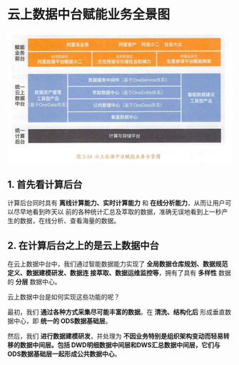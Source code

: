 云上数据中台赋能业务全景图
===================================================================================

![云上数据中台赋能业务全景图](img/1.png)

## 1. 首先看计算后台
计算后台同时具有 **离线计算能力、实时计算能力** 和 **在线分析能力**，从而让用户可以尽早地看到昨天以
前的各种统计汇总及萃取的数据，准确无误地看到上一秒产生的数据，在线分析、查看海量的数据。

## 2. 在计算后台之上的是云上数据中台
在云上数据中台中，我们通过智能数据能力实现了 **全局数据仓库规划、数据规范定义、数据建模研发、数据连
接萃取、数据运维监控等**，拥有了具有 **多样性** 数据的 **分层** 数据中心。

云上数据中台是如何实现这些功能的呢？

最初，我们 **通过各种方式采集尽可能丰富的数据**。在 **清洗、结构化后** 形成垂直数据中心，即 **统一的
ODS数据基础层**。

然后，我们 **进行数据建模研发**，并处理为 **不因业务特别是组织架构变动而轻易转移的数据中间层。包括
DWD明细数据中间层和DWS汇总数据中间层，它们与ODS数据基础层一起形成公共数据中心**。






